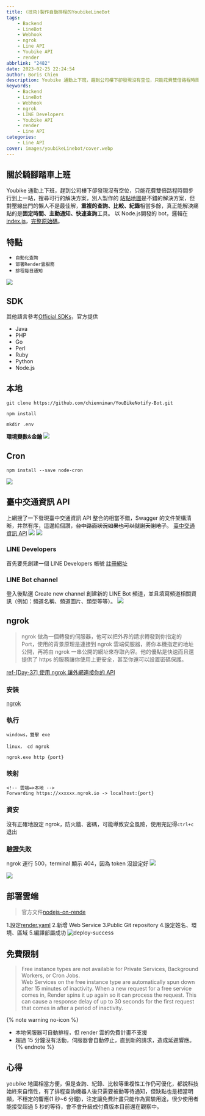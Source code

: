 ```yaml
---
title: (技術)製作自動排程的YoubikeLineBot
tags:
    - Backend
    - LineBot
    - Webhook
    - ngrok
    - Line API
    - Youbike API
    - render
abbrlink: "2482"
date: 2023-02-25 22:24:54
author: Boris Chien
description: Youbike 通勤上下班，趕到公司樓下卻發現沒有空位，只能花費雙倍路程時間步行到上一站，搜尋可行的解決方案，別人製作的Youbike 地圖是不錯的解決方案，但對壓線出門的懶人不是最佳解，重複的查詢、比較、紀錄相當多餘，真正能解決痛點的是固定時間、客製化、快速查詢工具。
keywords:
    - Backend
    - LineBot
    - Webhook
    - ngrok
    - LINE Developers
    - Youbike API
    - render
    - Line API
categories:
    - Line API
cover: images/youbikeLinebot/cover.webp
---
```


## 關於騎腳踏車上班
Youbike 通勤上下班，趕到公司樓下卻發現沒有空位，只能花費雙倍路程時間步行到上一站，搜尋可行的解決方案，別人製作的 [站點地圖](https://www.youbike.com.tw/region/main/stations/)是不錯的解決方案，但對壓線出門的懶人不是最佳解，**重複的查詢、比較、紀錄**相當多餘，真正能解決痛點的是**固定時間、主動通知、快速查詢**工具。
以 Node.js開發的 bot，邏輯在[index.js](https://github.com/chienniman/YouBikeNotify-Bot/blob/main/index.js)，[完整原始碼](https://github.com/chienniman/YouBikeNotify-Bot)。

## 特點

* `自動化查詢`
* `部署Render雲服務`
* `排程每日通知`

![](/images/youbikeLinebot/ubike-robot-result.webp)

## SDK

其他語言參考[Official SDKs](https://developers.line.biz/en/docs/downloads/)，官方提供

-   Java
-   PHP
-   Go
-   Perl
-   Ruby
-   Python
-   Node.js

## 本地

```
git clone https://github.com/chienniman/YouBikeNotify-Bot.git
```

```
npm install
```

```
mkdir .env
```

**環境變數&金鑰**
![](/images/youbikeLinebot/config.jpg)

## Cron

```
npm install --save node-cron
```

![](/images/youbikeLinebot/cron.jpg)

## 臺中交通資訊 API

上網搜了一下發現臺中交通資訊 API 整合的相當不錯，Swagger 的文件架構清晰，井然有序，這邊給個讚，~~台中路面狀況如果也可以就謝天謝地了~~。
[臺中交通資訊 API](https://motoretag.taichung.gov.tw/DataAPI/swagger/ui/index#/YoubikeAPI)
![](/images/youbikeLinebot/youbike-api.jpg)
![](/images/youbikeLinebot/query-ubike.jpg)


### LINE Developers

首先要先創建一個 LINE Developers 帳號
[註冊網址](https://developers.line.biz/en/)

### LINE Bot channel

登入後點選 Create new channel 創建新的 LINE Bot 頻道，並且填寫頻道相關資訊（例如：頻道名稱、頻道圖片、類型等等）。
![](/images/youbikeLinebot/channel.jpg)

## ngrok

> ngrok 做為一個轉發的伺服器，他可以把外界的請求轉發到你指定的 Port，使用的背景原理是連接到 ngrok 雲端伺服器，將你本機指定的地址公開，再將由 ngrok 一串公開的網址來存取內容。他的優點是快速而且還提供了 https 的服務讓你使用上更安全，甚至你還可以設置密碼保護。

[ref-[Day-37] 使用 ngrok 讓外網連接你的 API](https://ithelp.ithome.com.tw/articles/10197345)

### 安裝

[ngrok](https://ngrok.com/)

### 執行

`windows，雙擊 exe`

`linux， cd ngrok`

```
ngrok.exe http {port}
```

### 映射

```
<!-- 雲端=>本地 -->
Forwarding https://xxxxxx.ngrok.io -> localhost:{port}
```

### 資安

沒有正確地設定 ngrok，防火牆、密碼，可能導致安全風險，使用完記得`ctrl+c`退出

### 驗證失敗

ngrok 運行 500，terminal 顯示 404，因為 token 沒設定好
![](/images/youbikeLinebot/500.jpg)

![](/images/youbikeLinebot/404.jpg)

## 部署雲端

> 官方文件[nodejs-on-rende](https://github.com/haojiwu/line-bot-nodejs-on-render)

1.設定[render.yaml](https://github.com/chienniman/YouBikeNotify-Bot/blob/main/render.yaml) 
2.新增 Web Service
3.Public Git repository 
4.設定姓名、環境、區域 
5.編譯部屬成功
![deploy-success](https://user-images.githubusercontent.com/97031067/223740969-e16e8586-e53b-491b-9caf-0eee42233eaa.jpg)

## 免費限制

> Free instance types are not available for Private Services, Background Workers, or Cron Jobs.<br>
> Web Services on the free instance type are automatically spun down after 15 minutes of inactivity. When a new request for a free service comes in, Render spins it up again so it can process the request.
> This can cause a response delay of up to 30 seconds for the first request that comes in after a period of inactivity.<br>

{% note warning no-icon %}
* 本地伺服器可自動排程，但 render 雲的免費計畫不支援 
* 超過 15 分鐘沒有活動，伺服器會自動停止，直到新的請求，造成延遲響應。
{% endnote %}

## 心得

youbike 地圖相當方便，但是查詢、紀錄、比較等重複性工作仍可優化，都說科技始終來自惰性，有了排程查詢機器人後只需要被動等待通知，但缺點也是相當明顯，不穩定的響應(1 秒~6 分鐘)，注定讓免費計畫只能作為實驗用途，很少使用者能接受超過 5 秒的等待，會不會升級成付費版本目前還在觀察中。

